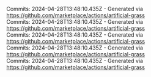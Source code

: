 Commits: 2024-04-28T13:48:10.435Z - Generated via https://github.com/marketplace/actions/artificial-grass
<br>
Commits: 2024-04-28T13:48:10.435Z - Generated via https://github.com/marketplace/actions/artificial-grass
<br>
Commits: 2024-04-28T13:48:10.435Z - Generated via https://github.com/marketplace/actions/artificial-grass
<br>
Commits: 2024-04-28T13:48:10.435Z - Generated via https://github.com/marketplace/actions/artificial-grass
<br>
Commits: 2024-04-28T13:48:10.435Z - Generated via https://github.com/marketplace/actions/artificial-grass
<br>
